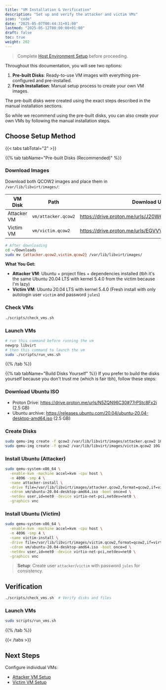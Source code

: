 ```yaml
---
title: "VM Installation & Verification"
description: "Set up and verify the attacker and victim VMs"
icon: "code"
date: "2025-05-07T00:44:31+01:00"
lastmod: "2025-05-12T00:00:00+01:00"
draft: false
toc: true
weight: 202
---
```


> Complete [Host Environment Setup](./environment.md) before proceeding.

Throughout this documentation, you will see two options:

1. **Pre-built Disks**: Ready-to-use VM images with everything pre-configured and pre-installed.
2. **Fresh Installation**: Manual setup process to create your own VM images.

The pre-built disks were created using the exact steps described in the manual installation sections.

So while we recommend using the pre-built disks, you can also create your own VMs by following the manual installation steps.

## Choose Setup Method

{{< tabs tabTotal="2" >}}

{{% tab tabName="Pre-built Disks (Recommended)" %}}

### Download Images
Download both QCOW2 images and place them in `/var/lib/libvirt/images/`:

| VM Disk          | Path               | Download URL                                           | Size      |
|------------------|--------------------|--------------------------------------------------------|-----------|
| Attacker VM      | `vm/attacker.qcow2`| https://drive.proton.me/urls/J20W6CD998#rB7b5oM6idQC   | 5.6 GB    |
| Victim VM        | `vm/victim.qcow2`  | https://drive.proton.me/urls/EGVVVF6YXW#THevlby2e62E   | 5.6 GB    |

```bash
# After downloading
cd ~/Downloads
sudo mv {attacker.qcow2,victim.qcow2} /var/lib/libvirt/images/
```

**What You Get:**
- **Attacker VM**: Ubuntu + project files + dependencies installed (tbh it's the same Ubuntu 20.04 LTS with kernel 5.4.0 from the victim because I'm lazy)
- **Victim VM**: Ubuntu 20.04 LTS with kernel 5.4.0 (Fresh install with only autologin user `victim` and password `jules`)

### Check VMs

```bash
./scripts/check_vms.sh
```


### Launch VMs
```bash
# run this command before running the vm
newgrp libvirt
# then this command to launch the vm
sudo ./scripts/run_vms.sh
```

{{% /tab %}}

{{% tab tabName="Build Disks Yourself" %}}
If you prefer to build the disks yourself because you don't trust me (which is fair tbh), follow these steps:

### Download Ubuntu ISO
- Proton Drive: https://drive.proton.me/urls/N5ZQN96C30#77rPStc8Fx2i   (2.5 GB)
- Ubuntu archive: https://releases.ubuntu.com/20.04/ubuntu-20.04-desktop-amd64.iso  (2.5 GB)

### Create Disks
```bash
sudo qemu-img create -f qcow2 /var/lib/libvirt/images/attacker.qcow2 10G
sudo qemu-img create -f qcow2 /var/lib/libvirt/images/victim.qcow2 10G
```

### Install Ubuntu (Attacker)
```bash
sudo qemu-system-x86_64 \
  -enable-kvm -machine accel=kvm -cpu host \
  -m 4096 -smp 4 \
  -name attacker-install \
  -drive file=/var/lib/libvirt/images/attacker.qcow2,format=qcow2,if=virtio,cache=writeback \
  -cdrom vm/ubuntu-20.04-desktop-amd64.iso -boot once=d \
  -netdev user,id=net0 -device virtio-net-pci,netdev=net0 \
  -graphics vnc
```

### Install Ubuntu (Victim)
```bash
sudo qemu-system-x86_64 \
  -enable-kvm -machine accel=kvm -cpu host \
  -m 4096 -smp 4 \
  -name victim-install \
  -drive file=/var/lib/libvirt/images/victim.qcow2,format=qcow2,if=virtio,cache=writeback \
  -cdrom vm/ubuntu-20.04-desktop-amd64.iso -boot once=d \
  -netdev user,id=net0 -device virtio-net-pci,netdev=net0 \
  -graphics vnc
```


> **Setup**: Create user `attacker`/`victim` with password `jules` for consistency.

## Verification

```bash
./scripts/check_vms.sh  # Verify disks and files
```

### Launch VMs
```bash
sudo scripts/run_vms.sh
```

{{% /tab %}}

{{< /tabs >}}



## Next Steps

Configure individual VMs:
- [Attacker VM Setup](./attacking-vm-setup.md)
- [Victim VM Setup](./victim-vm-setup.md)
